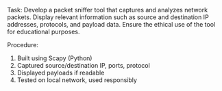 Task:
Develop a packet sniffer tool that captures and analyzes network packets. Display relevant information such as source and destination IP addresses, protocols, and payload data.
Ensure the ethical use of the tool for educational purposes.

Procedure:
1. Built using Scapy (Python)
2. Captured source/destination IP, ports, protocol
3. Displayed payloads if readable
4. Tested on local network, used responsibly
